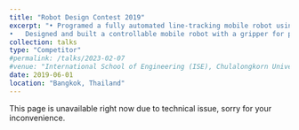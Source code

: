 ```yaml
---
title: "Robot Design Contest 2019"
excerpt: "•	Programed a fully automated line-tracking mobile robot using a PID controller. <br/>
•	Designed and built a controllable mobile robot with a gripper for performing pick and place tasks.<br/><br/> <img src='/images/talks_images/rdc1.jpg' width='500' height='450'><br/> <img src='/images/talks_images/rdc2.jpg' width='500' height='450'>"
collection: talks
type: "Competitor"
#permalink: /talks/2023-02-07
#venue: "International School of Engineering (ISE), Chulalongkorn University"
date: 2019-06-01
location: "Bangkok, Thailand"
---
```

This page is unavailable right now due to technical issue, sorry for your inconvenience.